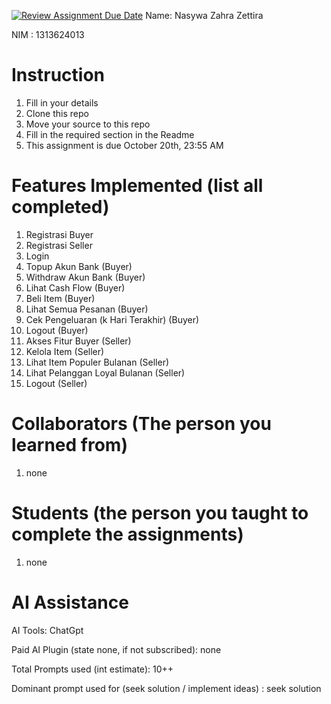 [![Review Assignment Due Date](https://classroom.github.com/assets/deadline-readme-button-22041afd0340ce965d47ae6ef1cefeee28c7c493a6346c4f15d667ab976d596c.svg)](https://classroom.github.com/a/uAfN8jpt)
Name: Nasywa Zahra Zettira

NIM : 1313624013

# Instruction
1. Fill in your details
2. Clone this repo
3. Move your source to this repo
4. Fill in the required section in the Readme
5. This assignment is due October 20th, 23:55 AM

# Features Implemented (list all completed)
1. Registrasi Buyer
2. Registrasi Seller
3. Login
4. Topup Akun Bank (Buyer)
5. Withdraw Akun Bank (Buyer)
6. Lihat Cash Flow (Buyer)
7. Beli Item (Buyer)
8. Lihat Semua Pesanan (Buyer)
9. Cek Pengeluaran (k Hari Terakhir) (Buyer)
10. Logout (Buyer)
11. Akses Fitur Buyer (Seller)
12. Kelola Item (Seller)
13. Lihat Item Populer Bulanan (Seller)
14. Lihat Pelanggan Loyal Bulanan (Seller)
15. Logout (Seller)

# Collaborators (The person you learned from)
1. none

# Students (the person you taught to complete the assignments)
1. none

# AI Assistance
AI Tools: ChatGpt 

Paid AI Plugin (state none, if not subscribed): none

Total Prompts used (int estimate): 10++

Dominant prompt used for (seek solution / implement ideas) : seek solution
